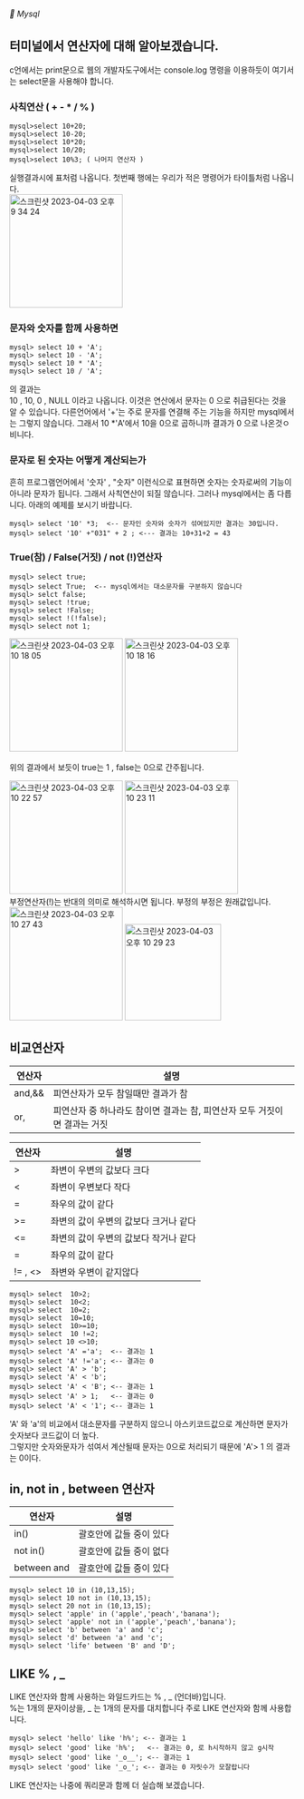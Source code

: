 ###### :cactus:  Mysql

## 터미널에서 연산자에 대해 알아보겠습니다.  
c언에서는 print문으로 웹의 개발자도구에서는 console.log 명령을 이용하듯이 여기서는 select문을 사용해야 합니다. 
### 사칙연산 ( +  - * / % )
```
mysql>select 10+20; 
mysql>select 10-20;
mysql>select 10*20;
mysql>select 10/20;
mysql>select 10%3; ( 나머지 연산자 )
```    
실행결과시에 표처럼 나옵니다. 첫번째 행에는 우리가 적은 명령어가 타이틀처럼 나옵니다.   
<img width="200" alt="스크린샷 2023-04-03 오후 9 34 24" src="https://user-images.githubusercontent.com/48478079/229510989-00184b4b-2acd-4157-98bc-88f55b11a9f6.png">

### 문자와 숫자를 함께 사용하면 
``` 
mysql> select 10 + 'A';
mysql> select 10 - 'A';
mysql> select 10 * 'A';
mysql> select 10 / 'A';
```  
의 결과는  
10 , 10, 0 , NULL 이라고 나옵니다. 
이것은 연산에서 문자는 0 으로 취급된다는 것을 알 수 있습니다. 다른언어에서 '+'는 주로 문자를 연결해 주는 기능을 하지만 mysql에서는 그렇지 않습니다. 그래서 10 *'A'에서 10을 0으로 곱하니까 결과가 0 으로 나온것ㅇ비니다.   


### 문자로 된 숫자는 어떻게 계산되는가
흔히 프로그램언어에서 '숫자' , "숫자" 이런식으로 표현하면 숫자는 숫자로써의 기능이 아니라 문자가 됩니다. 그래서 사칙연산이 되질 않습니다. 그러나 mysql에서는 좀 다릅니다. 아래의 예제를 보시기 바랍니다.  
```
mysql> select '10' *3;  <-- 문자인 숫자와 숫자가 섞여있지만 결과는 30입니다.
mysql> select '10' +"031" + 2 ; <--- 결과는 10+31+2 = 43
```

### True(참) / False(거짓) / not (!)연산자

```
mysql> select true;
mysql> select True;  <-- mysql에서는 대소문자를 구분하지 않습니다 
mysql> selct false;
mysql> select !true;
mysql> select !False;
mysql> select !(!false);
mysql> select not 1;
````    
<img width="200" alt="스크린샷 2023-04-03 오후 10 18 05" src="https://user-images.githubusercontent.com/48478079/229521733-c8a9d790-565a-41ac-a048-da2d883131d5.png"> <img width="200" alt="스크린샷 2023-04-03 오후 10 18 16" src="https://user-images.githubusercontent.com/48478079/229521497-81ddd175-ef75-47aa-9c81-fe7c8aed5036.png">    

위의 결과에서 보듯이 true는 1 , false는 0으로 간주됩니다.   

<img width="200" alt="스크린샷 2023-04-03 오후 10 22 57" src="https://user-images.githubusercontent.com/48478079/229522675-4fdfe557-134c-4e90-be3b-282bdf6befb4.png"> <img width="200" alt="스크린샷 2023-04-03 오후 10 23 11" src="https://user-images.githubusercontent.com/48478079/229522686-2d5cfadb-16de-4c63-8c8a-cc11fa18f615.png">   
부정연산자(!)는 반대의 의미로 해석하시면 됩니다. 부정의 부정은 원래값입니다.   
<img width="200" alt="스크린샷 2023-04-03 오후 10 27 43" src="https://user-images.githubusercontent.com/48478079/229523875-59bb68e2-b27a-4e3b-ae03-c9540d7c8fd1.png"> <img width="170" alt="스크린샷 2023-04-03 오후 10 29 23" src="https://user-images.githubusercontent.com/48478079/229524299-7cb8364b-3c9b-48f2-96c5-9342c8c0d490.png">
## 비교연산자 

|연산자 | 설명 |
|---|---|
| and,&&| 피연산자가 모두 참일때만 결과가 참 |
| or,| 피연산자 중 하나라도 참이면 결과는 참, 피연산자 모두 거짓이면 결과는 거짓 |


|연산자 | 설명 |
|---|---|
| > | 좌변이 우변의 값보다 크다|
| < | 좌변이 우변보다 작다 |
| = |  좌우의 값이 같다 |
|>=| 좌변의 값이 우변의 값보다 크거나 같다| 
|<=| 좌변의 값이 우변의 값보다 작거나 같다| 
| = |  좌우의 값이 같다 |
| != , <> | 좌변와 우변이 같지않다 |

```
mysql> select  10>2;
mysql> select  10<2;
mysql> select  10=2;
mysql> select  10=10;
mysql> select  10>=10;
mysql> select  10 !=2;
mysql> select 10 <>10;
mysql> select 'A' ='a';  <-- 결과는 1
mysql> select 'A' !='a'; <-- 결과는 0
mysql> select 'A' > 'b';
mysql> select 'A' < 'b';
mysql> select 'A' < 'B'; <-- 결과는 1
mysql> select 'A' > 1;   <-- 결과는 0
mysql> select 'A' < '1'; <-- 결과는 1
```
'A' 와 'a'의 비교에서 대소문자를 구분하지 않으니 아스키코드값으로 계산하면 문자가 숫자보다 코드값이 더 높다.  
그렇지만 숫자와문자가 섞여서 계산될때 문자는 0으로 처리되기 때문에 'A'> 1 의 결과는 0이다. 


##  in,  not in , between 연산자

|연산자 | 설명 |
|---|---|
| in() | 괄호안에 값들 중이 있다 |
| not in() | 괄호안에 값들 중이 없다|
|between and | 괄호안에 값들 중이 있다 |

```
mysql> select 10 in (10,13,15);
mysql> select 10 not in (10,13,15);
mysql> select 20 not in (10,13,15);
mysql> select 'apple' in ('apple','peach','banana');
mysql> select 'apple' not in ('apple','peach','banana');
mysql> select 'b' between 'a' and 'c';
mysql> select 'd' between 'a' and 'c';
mysql> select 'life' between 'B' and 'D';
```    

## LIKE % , _   
LIKE 연산자와 함께 사용하는 와일드카드는 % , _ (언더바)입니다.   
%는 1개의 문자이상을, _ 는 1개의 문자를 대치합니다 주로 LIKE 연산자와 함께 사용합니다. 
```
mysql> select 'hello' like 'h%'; <-- 결과는 1
mysql> select 'good' like 'h%';   <-- 결과는 0, 로 h시작하지 않고 g시작
mysql> select 'good' like '_o__'; <-- 결과는 1
mysql> select 'good' like '_o_'; <-- 결과는 0 자릿수가 모잘랍니다
```
LIKE 연산자는 나중에 쿼리문과 함께 더 실습해 보겠습니다. 


